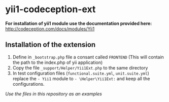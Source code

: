 # yii1-codeception-ext

**For installation of yii1 module use the documentation provided here:**
<http://codeception.com/docs/modules/Yii1>

## Installation of the extension
1. Define in `_bootstrap.php` file a consant called `FRONTEND` (This will contain the path to the index.php of yii application)
2. Copy the file `_support/Helper/Yii1Ext.php` to the same directory
3. In test configuration files (`functional.suite.yml`, `unit.suite.yml`) replace the `- Yii1` module to `- \Helper\Yii1Ext:` and keep all the configurations. 

*Use the files in this repository as an examples*
